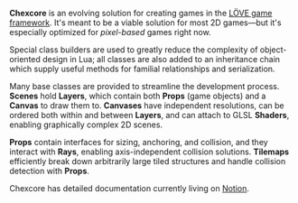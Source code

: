 **Chexcore** is an evolving solution for creating games in the [LÖVE game framework](https://love2d.org/). It's meant to be a viable solution for most 2D games—but it's especially optimized for *pixel-based* games right now. 

Special class builders are used to greatly reduce the complexity of object-oriented design in Lua; all classes are also added to an inheritance chain which supply useful methods for familial relationships and serialization.

Many base classes are provided to streamline the development process. **Scenes** hold **Layers**, which contain both **Props** (game objects) and a **Canvas** to draw them to. **Canvases** have independent resolutions, can be ordered both within and between **Layers**, and can attach to GLSL **Shaders**, enabling graphically complex 2D scenes.

**Props** contain interfaces for sizing, anchoring, and collision, and they interact with **Rays**, enabling axis-independent collision solutions. **Tilemaps** efficiently break down arbitrarily large tiled structures and handle collision detection with **Props**.

Chexcore has detailed documentation currently living on [Notion](https://chex.notion.site/Documentation-727f7fce6a2f4576ace0c09053a77102).
